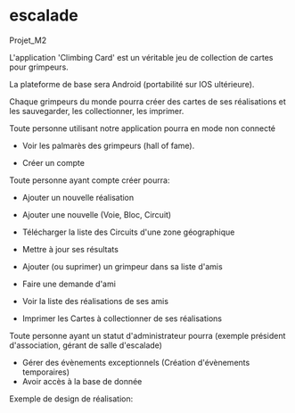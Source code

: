 # escalade
Projet_M2

L'application 'Climbing Card' est un véritable jeu de collection de cartes pour grimpeurs. 

La plateforme de base sera Android (portabilité sur IOS ultérieure).

Chaque grimpeurs du monde pourra créer des cartes de ses réalisations et les sauvegarder, les collectionner, les imprimer.

Toute personne utilisant notre application pourra en mode non connecté

- Voir  les palmarès des grimpeurs (hall of fame).

- Créer un compte

Toute personne ayant compte créer pourra:

- Ajouter un nouvelle réalisation

- Ajouter une nouvelle (Voie, Bloc, Circuit)

- Télécharger la liste des Circuits d'une zone géographique

- Mettre à jour ses résultats

- Ajouter (ou suprimer) un grimpeur dans sa liste d'amis

- Faire une demande d'ami

- Voir la liste des réalisations de ses amis

- Imprimer les Cartes à collectionner de ses réalisations

Toute personne ayant un statut d'administrateur pourra (exemple président d'association, gérant de salle d'escalade)

- Gérer des évènements exceptionnels (Création d'évènements temporaires)
- Avoir accès à la base de donnée 

Exemple de design de réalisation:

  
